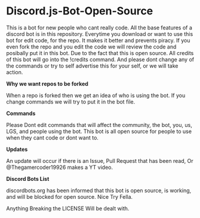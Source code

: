 # Discord.js-Bot-Open-Source

This is a bot for new people who cant really code. All the base features of a discord bot is in this repository. Everytime you download or want to use this bot for edit code, for the repo. It makes it better and prevents piracy. If you even fork the repo and you edit the code we will review the code and posibally put it in this bot. Due to the fact that this is open source. All credits of this bot will go into the !credits command. And please dont change any of the commands or try to self advertise this for your self, or we will take action. 

**Why we want repos to be forked**

When a repo is forked then we get an idea of who is using the bot. If you change commands we will try to put it in the bot file.

**Commands**

Please Dont edit commands that will affect the community, the bot, you, us, LGS, and people using the bot. This bot is all open source for people to use when they cant code or dont want to. 

**Updates** 

An update will occur if there is an Issue, Pull Request that has been read, Or @Thegamercoder19926 makes a YT video.

**Discord Bots List**

discordbots.org has been informed that this bot is open source, is working, and will be blocked for open source. Nice Try Fella.

Anything Breaking the LICENSE Will be dealt with.
